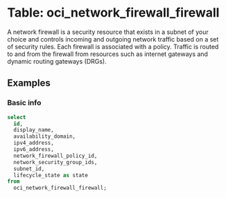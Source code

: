 # Table: oci_network_firewall_firewall

A network firewall is a security resource that exists in a subnet of your choice and controls incoming and outgoing network traffic based on a set of security rules. Each firewall is associated with a policy. Traffic is routed to and from the firewall from resources such as internet gateways and dynamic routing gateways (DRGs).

## Examples

### Basic info

```sql
select
  id,
  display_name,
  availability_domain,
  ipv4_address,
  ipv6_address,
  network_firewall_policy_id,
  network_security_group_ids,
  subnet_id,
  lifecycle_state as state 
from
  oci_network_firewall_firewall;
```
